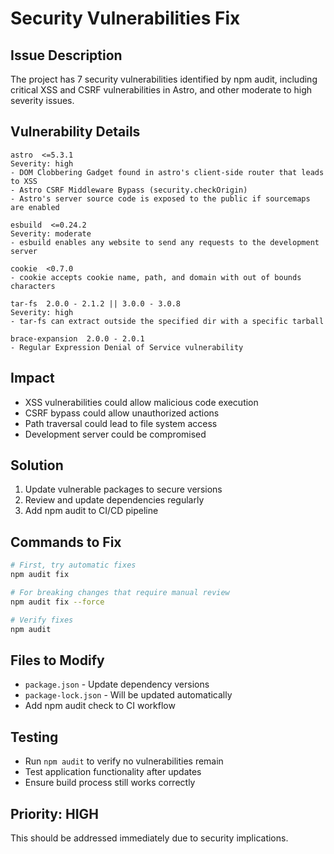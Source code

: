 # Security Vulnerabilities Fix

## Issue Description
The project has 7 security vulnerabilities identified by npm audit, including critical XSS and CSRF vulnerabilities in Astro, and other moderate to high severity issues.

## Vulnerability Details
```
astro  <=5.3.1
Severity: high
- DOM Clobbering Gadget found in astro's client-side router that leads to XSS
- Astro CSRF Middleware Bypass (security.checkOrigin)
- Astro's server source code is exposed to the public if sourcemaps are enabled

esbuild  <=0.24.2
Severity: moderate
- esbuild enables any website to send any requests to the development server

cookie  <0.7.0
- cookie accepts cookie name, path, and domain with out of bounds characters

tar-fs  2.0.0 - 2.1.2 || 3.0.0 - 3.0.8
Severity: high
- tar-fs can extract outside the specified dir with a specific tarball

brace-expansion  2.0.0 - 2.0.1
- Regular Expression Denial of Service vulnerability
```

## Impact
- XSS vulnerabilities could allow malicious code execution
- CSRF bypass could allow unauthorized actions
- Path traversal could lead to file system access
- Development server could be compromised

## Solution
1. Update vulnerable packages to secure versions
2. Review and update dependencies regularly
3. Add npm audit to CI/CD pipeline

## Commands to Fix
```bash
# First, try automatic fixes
npm audit fix

# For breaking changes that require manual review
npm audit fix --force

# Verify fixes
npm audit
```

## Files to Modify
- `package.json` - Update dependency versions
- `package-lock.json` - Will be updated automatically
- Add npm audit check to CI workflow

## Testing
- Run `npm audit` to verify no vulnerabilities remain
- Test application functionality after updates
- Ensure build process still works correctly

## Priority: HIGH
This should be addressed immediately due to security implications.
